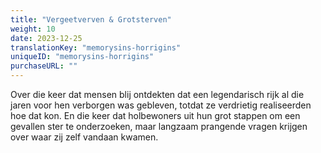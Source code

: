```yaml
---
title: "Vergeetverven & Grotsterven"
weight: 10
date: 2023-12-25
translationKey: "memorysins-horrigins"
uniqueID: "memorysins-horrigins"
purchaseURL: ""
---
```


Over die keer dat mensen blij ontdekten dat een legendarisch rijk al die jaren voor hen verborgen was gebleven, totdat ze verdrietig realiseerden hoe dat kon. En die keer dat holbewoners uit hun grot stappen om een gevallen ster te onderzoeken, maar langzaam prangende vragen krijgen over waar zij zelf vandaan kwamen.